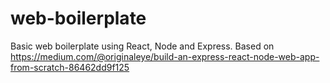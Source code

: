 # web-boilerplate
Basic web boilerplate using React, Node and Express. Based on https://medium.com/@originaleye/build-an-express-react-node-web-app-from-scratch-86462dd9f125
